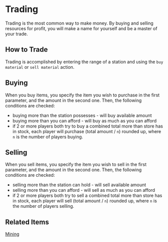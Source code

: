 # Trading

Trading is the most common way to make money. By buying and selling resources for profit, you will make a name for yourself and be a master of your trade.

## How to Trade

Trading is accomplished by entering the range of a station and using the `buy material` or `sell material` action.

## Buying

When you buy items, you specify the item you wish to purchase in the first parameter, and the amount in the second one.
Then, the following conditions are checked:
* buying more than the station possesses - will buy available amount
* buying more than you can afford - will buy as much as you can afford
* if 2 or more players both try to buy a combined total more than store has in stock,
  each player will purchase (total amount / `n`) rounded up, where `n` is the number of players buying.


## Selling

When you sell items, you specify the item you wish to sell in the first parameter, and the amount in the second one.
Then, the following conditions are checked:
* selling more than the station can hold - will sell available amount
* selling more than you can afford - will sell as much as you can afford
* if 2 or more players both try to sell a combined total more than store has in stock,
  each player will sell (total amount / `n`) rounded up, where `n` is the number of players selling.


## Related Items

[Mining](asteroid_fields_and_mining.md)